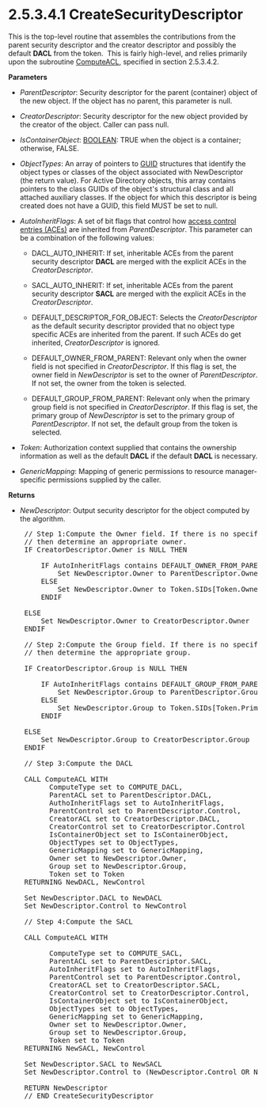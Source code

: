 <html dir="LTR" xmlns:mshelp="http://msdn.microsoft.com/mshelp" xmlns:ddue="http://ddue.schemas.microsoft.com/authoring/2003/5" xmlns:xlink="http://www.w3.org/1999/xlink" xmlns:tool="http://www.microsoft.com/tooltip">
    <head>
        <meta http-equiv="Content-Type" content="text/html; CHARSET=utf-8"></meta>
        <meta name="save" content="history"></meta>
        <title>2.5.3.4.1 CreateSecurityDescriptor</title>
        <xml>
            <mshelp:toctitle title="2.5.3.4.1 CreateSecurityDescriptor"></mshelp:toctitle>
            <mshelp:rltitle title="[MS-DTYP]: CreateSecurityDescriptor"></mshelp:rltitle>
            <mshelp:keyword index="A" term="98267ad6-66db-4a2c-972e-efb7d4603da1"></mshelp:keyword>
            <mshelp:attr name="DCSext.ContentType" value="open specification"></mshelp:attr>
            <mshelp:attr name="AssetID" value="98267ad6-66db-4a2c-972e-efb7d4603da1"></mshelp:attr>
            <mshelp:attr name="TopicType" value="kbRef"></mshelp:attr>
            <mshelp:attr name="DCSext.Title" value="[MS-DTYP]: CreateSecurityDescriptor" />
        </xml>
    </head>
    <body>
        <div id="header">
            <h1 class="heading">2.5.3.4.1 CreateSecurityDescriptor</h1>
        </div>
        <div id="mainSection">
            <div id="mainBody">
                <div id="allHistory" class="saveHistory"></div>
                <div id="sectionSection0" class="section" name="collapseableSection">
                    

<p>This is the top-level routine that assembles the
contributions from the parent security descriptor and the creator descriptor
and possibly the default <b>DACL</b> from the token.  This is fairly
high-level, and relies primarily upon the subroutine <a href="7c59604a-945c-4f6f-a706-1cbb80041e83.html">ComputeACL</a>, specified in
section 2.5.3.4.2.</p>

<p><b>Parameters</b></p>

<ul><li><p><span><span> 
</span></span><i>ParentDescriptor</i>: Security descriptor for the parent
(container) object of the new object. If the object has no parent, this
parameter is null.</p>

</li><li><p><span><span> 
</span></span><i>CreatorDescriptor</i>: Security descriptor for the new object
provided by the creator of the object. Caller can pass null.</p>

</li><li><p><span><span> 
</span></span><i>IsContainerObject</i>: <a href="51bbfbb1-08e2-4c13-a95e-1eaa7d310670.html">BOOLEAN</a>: TRUE when the
object is a container; otherwise, FALSE.</p>

</li><li><p><span><span> 
</span></span><i>ObjectTypes</i>: An array of pointers to <a href="a66edeb1-52a0-4d64-a93b-2f5c833d7d92.html#gt_f49694cc-c350-462d-ab8e-816f0103c6c1">GUID</a> structures that
identify the object types or classes of the object associated with
NewDescriptor (the return value). For Active Directory objects, this array
contains pointers to the class GUIDs of the object's structural class and all
attached auxiliary classes. If the object for which this descriptor is being
created does not have a GUID, this field MUST be set to null.</p>

</li><li><p><span><span> 
</span></span><i>AutoInheritFlags</i>: A set of bit flags that control how <a href="d06e5a81-176e-46c6-9cf7-9137aad4455e.html">access control entries (ACEs)</a>
are inherited from <i>ParentDescriptor</i>. This parameter can be a combination
of the following values:</p>

<ul><li><p><span><span>  </span></span>DACL_AUTO_INHERIT:
If set, inheritable ACEs from the parent security descriptor <b>DACL</b> are
merged with the explicit ACEs in the <i>CreatorDescriptor</i>.</p>

</li><li><p><span><span>  </span></span>SACL_AUTO_INHERIT:
If set, inheritable ACEs from the parent security descriptor <b>SACL</b> are
merged with the explicit ACEs in the <i>CreatorDescriptor</i>.</p>

</li><li><p><span><span>  </span></span>DEFAULT_DESCRIPTOR_FOR_OBJECT:
Selects the <i>CreatorDescriptor</i> as the default security descriptor
provided that no object type specific ACEs are inherited from the parent. If
such ACEs do get inherited, <i>CreatorDescriptor</i> is ignored.</p>

</li><li><p><span><span>  </span></span>DEFAULT_OWNER_FROM_PARENT:
Relevant only when the owner field is not specified in <i>CreatorDescriptor</i>.
If this flag is set, the owner field in <i>NewDescriptor</i> is set to the
owner of <i>ParentDescriptor</i>. If not set, the owner from the token is
selected.</p>

</li><li><p><span><span>  </span></span>DEFAULT_GROUP_FROM_PARENT:
Relevant only when the primary group field is not specified in <i>CreatorDescriptor</i>.
If this flag is set, the primary group of <i>NewDescriptor</i> is set to the
primary group of <i>ParentDescriptor</i>. If not set, the default group from
the token is selected.</p>

</li></ul></li><li><p><span><span> 
</span></span><i>Token</i>: Authorization context supplied that contains the
ownership information as well as the default <b>DACL</b> if the default <b>DACL</b>
is necessary.</p>

</li><li><p><span><span> 
</span></span><i>GenericMapping</i>: Mapping of generic permissions to resource
manager-specific permissions supplied by the caller.</p>

</li></ul><p><b>Returns</b></p>

<ul><li><p><span><span> 
</span></span><i>NewDescriptor</i>: Output security descriptor for the object computed
by the algorithm.</p>

<div><pre> // Step 1:Compute the Owner field. If there is no specified owner, 
 // then determine an appropriate owner.
 IF CreatorDescriptor.Owner is NULL THEN
  
     IF AutoInheritFlags contains DEFAULT_OWNER_FROM_PARENT THEN
         Set NewDescriptor.Owner to ParentDescriptor.Owner
     ELSE
         Set NewDescriptor.Owner to Token.SIDs[Token.OwnerIndex]
     ENDIF
  
 ELSE
     Set NewDescriptor.Owner to CreatorDescriptor.Owner
 ENDIF
  
 // Step 2:Compute the Group field. If there is no specified groups,
 // then determine the appropriate group.
  
 IF CreatorDescriptor.Group is NULL THEN
  
     IF AutoInheritFlags contains DEFAULT_GROUP_FROM_PARENT THEN
         Set NewDescriptor.Group to ParentDescriptor.Group
     ELSE
         Set NewDescriptor.Group to Token.SIDs[Token.PrimaryGroup]
     ENDIF
  
 ELSE
     Set NewDescriptor.Group to CreatorDescriptor.Group
 ENDIF
  
 // Step 3:Compute the DACL
  
 CALL ComputeACL WITH
       ComputeType set to COMPUTE_DACL, 
       ParentACL set to ParentDescriptor.DACL, 
       AuthoInheritFlags set to AutoInheritFlags,
       ParentControl set to ParentDescriptor.Control,
       CreatorACL set to CreatorDescriptor.DACL,
       CreatorControl set to CreatorDescriptor.Control
       IsContainerObject set to IsContainerObject,
       ObjectTypes set to ObjectTypes, 
       GenericMapping set to GenericMapping,
       Owner set to NewDescriptor.Owner, 
       Group set to NewDescriptor.Group, 
       Token set to Token
 RETURNING NewDACL, NewControl
  
 Set NewDescriptor.DACL to NewDACL
 Set NewDescriptor.Control to NewControl
  
 // Step 4:Compute the SACL
  
 CALL ComputeACL WITH
  
       ComputeType set to COMPUTE_SACL,
       ParentACL set to ParentDescriptor.SACL,
       AutoInheritFlags set to AutoInheritFlags,
       ParentControl set to ParentDescriptor.Control,
       CreatorACL set to CreatorDescriptor.SACL,
       CreatorControl set to CreatorDescriptor.Control,
       IsContainerObject set to IsContainerObject,
       ObjectTypes set to ObjectTypes,
       GenericMapping set to GenericMapping,
       Owner set to NewDescriptor.Owner,
       Group set to NewDescriptor.Group,
       Token set to Token
 RETURNING NewSACL, NewControl
  
 Set NewDescriptor.SACL to NewSACL
 Set NewDescriptor.Control to (NewDescriptor.Control OR NewControl)
  
 RETURN NewDescriptor
 // END CreateSecurityDescriptor
  
</pre></div>

</li></ul>
                </div>
            </div>
        </div>
    </body>
</html>